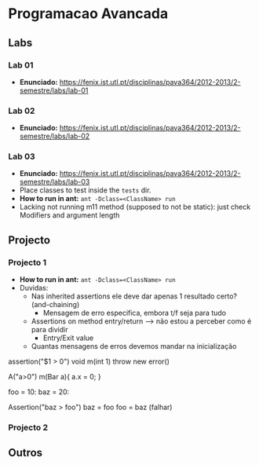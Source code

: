 Programacao Avancada
====================

## Labs

### Lab 01

*   **Enunciado:** https://fenix.ist.utl.pt/disciplinas/pava364/2012-2013/2-semestre/labs/lab-01

### Lab 02

*   **Enunciado:** https://fenix.ist.utl.pt/disciplinas/pava364/2012-2013/2-semestre/labs/lab-02

### Lab 03

*   **Enunciado:** https://fenix.ist.utl.pt/disciplinas/pava364/2012-2013/2-semestre/labs/lab-03
*   Place classes to test inside the `tests` dir.
*   **How to run in ant:** `ant -Dclass=<ClassName> run`
*   Lacking not running m11 method (supposed to not be static): just check Modifiers and argument length

## Projecto

### Projecto 1
*   **How to run in ant:** `ant -Dclass=<ClassName> run`
*   Duvidas:
    *   Nas inherited assertions ele deve dar apenas 1 resultado certo? (and-chaining)
        *   Mensagem de erro especifica, embora t/f seja para tudo
    *   Assertions on method entry/return --> não estou a perceber como é para dividir
        *   Entry/Exit value
    *   Quantas mensagens de erros devemos mandar na inicialização

assertion("$1 > 0")
void m(int 1)
    throw new error()


A("a>0")
m(Bar a){
    a.x = 0;
}

foo = 10:
baz = 20:

Assertion("baz > foo")
baz = foo
foo = baz (falhar)


### Projecto 2


## Outros

